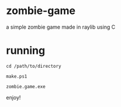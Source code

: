 # zombie-game
a simple zombie game made in raylib using C

# running 
```cd /path/to/directory```

```make.ps1```

```zombie.game.exe```

enjoy!
